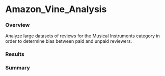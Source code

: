 # Amazon_Vine_Analysis
### Overview
Analyze large datasets of reviews for the Musical Instruments category in order to determine bias between paid and unpaid reviewers.

### Results


### Summary

